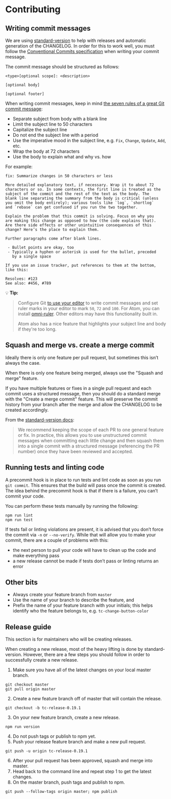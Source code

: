 # Contributing

## Writing commit messages

We are using [standard-version](https://github.com/conventional-changelog/standard-version) to help with releases and automatic generation of the CHANGELOG. In order for this to work well, you must follow the [Conventional Commits specification](https://conventionalcommits.org/) when writing your commit message.

The commit message should be structured as follows:

```
<type>[optional scope]: <description>

[optional body]

[optional footer]
```

When writing commit messages, keep in mind [the seven rules of a great Git commit message](https://chris.beams.io/posts/git-commit/):

- Separate subject from body with a blank line
- Limit the subject line to 50 characters
- Capitalize the subject line
- Do not end the subject line with a period
- Use the imperative mood in the subject line, e.g. `Fix`, `Change`, `Update`, `Add`, etc.
- Wrap the body at 72 characters
- Use the body to explain what and why vs. how

For example:

```
fix: Summarize changes in 50 characters or less

More detailed explanatory text, if necessary. Wrap it to about 72
characters or so. In some contexts, the first line is treated as the
subject of the commit and the rest of the text as the body. The
blank line separating the summary from the body is critical (unless
you omit the body entirely); various tools like `log`, `shortlog`
and `rebase` can get confused if you run the two together.

Explain the problem that this commit is solving. Focus on why you
are making this change as opposed to how (the code explains that).
Are there side effects or other unintuitive consequences of this
change? Here’s the place to explain them.

Further paragraphs come after blank lines.

 - Bullet points are okay, too
 - Typically a hyphen or asterisk is used for the bullet, preceded
   by a single space

If you use an issue tracker, put references to them at the bottom,
like this:

Resolves: #123
See also: #456, #789
```

💡 **Tip:**
> Configure Git [to use your editor](https://help.github.com/articles/associating-text-editors-with-git/) to write commit messages and set ruler marks in your editor to mark `50`, `72` and `100`. For Atom, you can install [omni-ruler](https://atom.io/packages/omni-ruler). Other editors may have this functionality built in.
>
> Atom also has a nice feature that highlights your subject line and body if they're too long.

## Squash and merge vs. create a merge commit

Ideally there is only one feature per pull request, but sometimes this isn’t always the case.

When there is only one feature being merged, always use the "Squash and merge" feature.

If you have multiple features or fixes in a single pull request and each commit uses a structured message, then you should do a standard merge with the "Create a merge commit" feature. This will preserve the commit history from your branch after the merge and allow the CHANGELOG to be created accordingly.

From the [standard-version docs](https://github.com/conventional-changelog/standard-version#should-i-always-squash-commits-when-merging-prs):

> We recommend keeping the scope of each PR to one general feature or fix. In practice, this allows you to use unstructured commit messages when committing each little change and then squash them into a single commit with a structured message (referencing the PR number) once they have been reviewed and accepted.

## Running tests and linting code

A precommit hook is in place to run tests and lint code as soon as you run `git commit`. This ensures that the build will pass once the commit is created. The idea behind the precommit hook is that if there is a failure, you can’t commit your code.

You can perform these tests manually by running the following:

```shell
npm run lint
npm run test
```

If tests fail or linting violations are present, it is advised that you don’t force the commit via `-n` or `--no-verify`. While that will allow you to make your commit, there are a couple of problems with this:

- the next person to pull your code will have to clean up the code and make everything pass
- a new release cannot be made if tests don’t pass or linting returns an error

## Other bits

- Always create your feature branch from `master`
- Use the name of your branch to describe the feature, and
- Prefix the name of your feature branch with your initials; this helps identify who the feature belongs to, e.g. `tc-change-button-color`

## Release guide

This section is for maintainers who will be creating releases.

When creating a new release, most of the heavy lifting is done by standard-version. However, there are a few steps you should follow in order to successfully create a new release.

1. Make sure you have all of the latest changes on your local master branch.
```
git checkout master
git pull origin master
```
2. Create a new feature branch off of master that will contain the release.
```
git checkout -b tc-release-0.19.1
```
3. On your new feature branch, create a new release.
```
npm run version
```
4. Do not push tags or publish to npm yet.
5. Push your release feature branch and make a new pull request.
```
git push -u origin tc-release-0.19.1
```
6. After your pull request has been approved, squash and merge into master.
7. Head back to the command line and repeat step 1 to get the latest changes.
8. On the master branch, push tags and publish to npm.
```
git push --follow-tags origin master; npm publish
```
